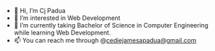 - 👋 Hi, I’m Cj Padua
- 👀 I’m interested in Web Development
- 🌱 I’m currently taking Bachelor of Science in Computer Engineering while learning Web Development.
- 📫 You can reach me through @cediejamesapadua@gmail.com

<!---
CjPadua/CjPadua is a ✨ special ✨ repository because its `README.md` (this file) appears on your GitHub profile.
You can click the Preview link to take a look at your changes.
--->
